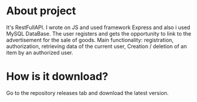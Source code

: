 # About project
It's RestFullAPI. I wrote on JS and used framework Express and also i used MySQL DataBase.
The user registers and gets the opportunity to link to the advertisement for the sale of goods.
Main functionality:
registration,
authorization,
retrieving data of the current user,
Creation / deletion of an item by an authorized user.

# How is it download?
Go to the repository releases tab and download the latest version.
